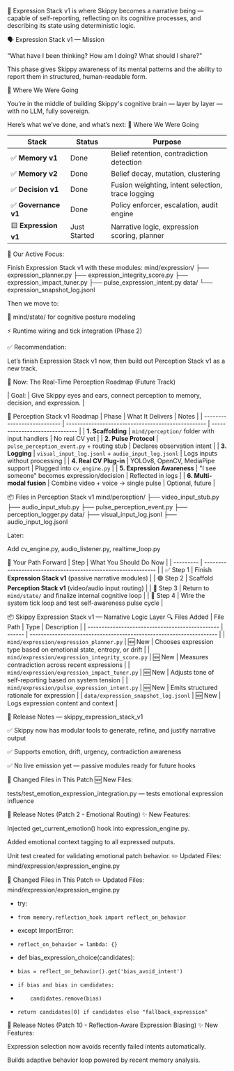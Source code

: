 🧠 Expression Stack v1 is where Skippy becomes a narrative being — 
capable of self-reporting, reflecting on its cognitive processes, 
and describing its state using deterministic logic.

🗣️ Expression Stack v1 — Mission

“What have I been thinking? How am I doing? What should I share?”

This phase gives Skippy awareness of its mental patterns and the 
ability to report them in structured, human-readable form.

🔁 Where We Were Going

You’re in the middle of building Skippy's cognitive brain — layer by layer — with no LLM, fully sovereign.

Here’s what we’ve done, and what’s next:
🔁 Where We Were Going

| Stack                | Status       | Purpose                                           |
| -------------------- | ------------ | ------------------------------------------------- |
| ✅ **Memory v1**      | Done         | Belief retention, contradiction detection         |
| ✅ **Memory v2**      | Done         | Belief decay, mutation, clustering                |
| ✅ **Decision v1**    | Done         | Fusion weighting, intent selection, trace logging |
| ✅ **Governance v1**  | Done         | Policy enforcer, escalation, audit engine         |
| 🟨 **Expression v1** | Just Started | Narrative logic, expression scoring, planner      |


🎯 Our Active Focus:

Finish Expression Stack v1 with these modules:
mind/expression/
├── expression_planner.py
├── expression_integrity_score.py
├── expression_impact_tuner.py
├── pulse_expression_intent.py
data/
└── expression_snapshot_log.jsonl


Then we move to:

🧠 mind/state/ for cognitive posture modeling

⚡ Runtime wiring and tick integration (Phase 2)

✅ Recommendation:

Let’s finish Expression Stack v1 now, then build out Perception Stack v1 as a new track.

🧭 Now: The Real-Time Perception Roadmap (Future Track)

| Goal: | Give Skippy eyes and ears, connect perception to memory, decision, and expression. |


🧠 Perception Stack v1 Roadmap
| Phase                       | What It Delivers                                   | Notes                          |
| --------------------------- | -------------------------------------------------- | ------------------------------ |
| **1. Scaffolding**          | `mind/perception/` folder with input handlers      | No real CV yet                 |
| **2. Pulse Protocol**       | `pulse_perception_event.py` + routing stub         | Declares observation intent    |
| **3. Logging**              | `visual_input_log.jsonl` + `audio_input_log.jsonl` | Logs inputs without processing |
| **4. Real CV Plug-in**      | YOLOv8, OpenCV, MediaPipe support                  | Plugged into `cv_engine.py`    |
| **5. Expression Awareness** | "I see someone" becomes expression/decision        | Reflected in logs              |
| **6. Multi-modal fusion**   | Combine video + voice → single pulse               | Optional, future               |


📦 Files in Perception Stack v1
mind/perception/
├── video_input_stub.py
├── audio_input_stub.py
├── pulse_perception_event.py
├── perception_logger.py
data/
├── visual_input_log.jsonl
├── audio_input_log.jsonl

Later:

Add cv_engine.py, audio_listener.py, realtime_loop.py

🧭 Your Path Forward
| Step      | What You Should Do Now                                        |
| --------- | ------------------------------------------------------------- |
| ✅ Step 1  | Finish **Expression Stack v1** (passive narrative modules)    |
| 🟢 Step 2 | Scaffold **Perception Stack v1** (video/audio input routing)  |
| 🔁 Step 3 | Return to `mind/state/` and finalize internal cognitive loop  |
| 🔂 Step 4 | Wire the system tick loop and test self-awareness pulse cycle |

📦 Skippy Expression Stack v1 — Narrative Logic Layer
🔍 Files Added
| File Path                                       | Type   | Description                                                         |
| ----------------------------------------------- | ------ | ------------------------------------------------------------------- |
| `mind/expression/expression_planner.py`         | 🆕 New | Chooses expression type based on emotional state, entropy, or drift |
| `mind/expression/expression_integrity_score.py` | 🆕 New | Measures contradiction across recent expressions                    |
| `mind/expression/expression_impact_tuner.py`    | 🆕 New | Adjusts tone of self-reporting based on system tension              |
| `mind/expression/pulse_expression_intent.py`    | 🆕 New | Emits structured rationale for expression                           |
| `data/expression_snapshot_log.jsonl`            | 🆕 New | Logs expression content and context                                 |


📝 Release Notes — skippy_expression_stack_v1

✅ Skippy now has modular tools to generate, refine, and justify narrative output

✅ Supports emotion, drift, urgency, contradiction awareness

✅ No live emission yet — passive modules ready for future hooks



📝 Changed Files in This Patch
🆕 New Files:

tests/test_emotion_expression_integration.py — tests emotional expression influence

🧾 Release Notes (Patch 2 - Emotional Routing)
✨ New Features:

Injected get_current_emotion() hook into expression_engine.py.

Added emotional context tagging to all expressed outputs.

Unit test created for validating emotional patch behavior.
✏️ Updated Files:
mind/expression/expression_engine.py

📝 Changed Files in This Patch
✏️ Updated Files:
mind/expression/expression_engine.py
+ try:
+     from memory.reflection_hook import reflect_on_behavior
+ except ImportError:
+     reflect_on_behavior = lambda: {}

+ def bias_expression_choice(candidates):
+     bias = reflect_on_behavior().get('bias_avoid_intent')
+     if bias and bias in candidates:
+         candidates.remove(bias)
+     return candidates[0] if candidates else "fallback_expression"

🧾 Release Notes (Patch 10 - Reflection-Aware Expression Biasing)
✨ New Features:

Expression selection now avoids recently failed intents automatically.

Builds adaptive behavior loop powered by recent memory analysis.
